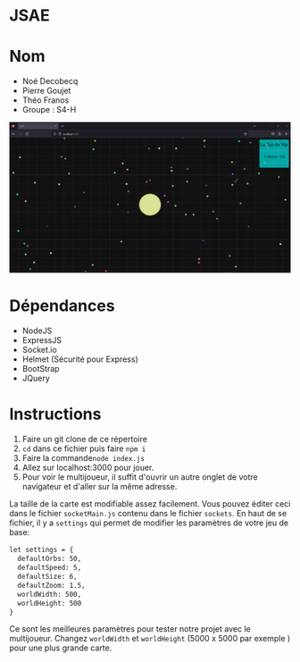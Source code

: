 # JSAE 
# Nom 
* Noé Decobecq 
* Pierre Goujet
* Théo Franos 
* Groupe : S4-H

![GamePicture](./public/images/gameplay.png)



# Dépendances
* NodeJS
* ExpressJS
* Socket.io
* Helmet (Sécurité pour Express)
* BootStrap
* JQuery

# Instructions
1. Faire un git clone de ce répertoire
2. ```cd``` dans ce fichier puis faire ```npm i```
3. Faire la commande```node index.js```
4. Allez sur localhost:3000 pour jouer.
5. Pour voir le multijoueur, il suffit d'ouvrir un autre onglet de votre navigateur et d'aller sur la même adresse. 



La taille de la carte est modifiable assez facilement. Vous pouvez éditer ceci dans le fichier ```socketMain.js``` contenu dans le fichier  ```sockets```. En haut de se fichier, il y a ```settings``` qui permet de modifier les paramètres de votre jeu de base:

``` 
let settings = {
  defaultOrbs: 50,
  defaultSpeed: 5,
  defaultSize: 6,
  defaultZoom: 1.5,
  worldWidth: 500,
  worldHeight: 500
}
```
Ce sont les meilleures paramètres pour tester notre projet avec le multijoueur.
Changez ```worldWidth``` et ```worldHeight``` (5000 x 5000 par exemple ) pour une plus grande carte.

